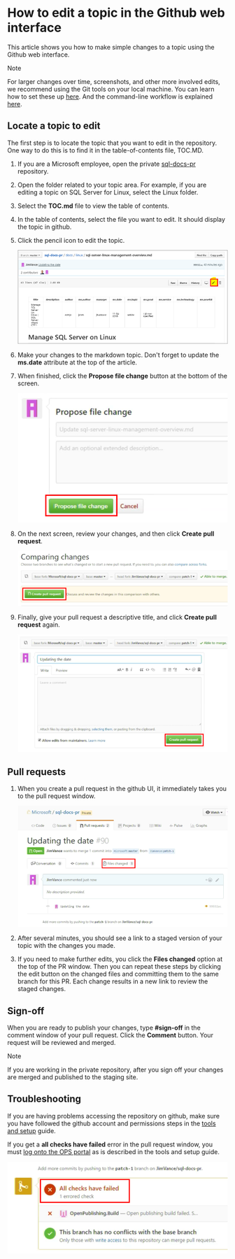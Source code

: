 # How to edit a topic in the Github web interface
This article shows you how to make simple changes to a topic using the Github web interface.

> [!NOTE]
> For larger changes over time, screenshots, and other more involved edits, we recommend using the 
> Git tools on your local machine. You can learn how to set these up [here](tools-and-setup.md). And 
> the command-line workflow is explained [here](git-commands-for-master.md).

## Locate a topic to edit

The first step is to locate the topic that you want to edit in the repository. One way to do this is to find it in the table-of-contents file, TOC.MD. 

1. If you are a Microsoft employee, open the private [sql-docs-pr](https://github.com/Microsoft/sql-docs-pr/tree/master/docs) repository.

2. Open the folder related to your topic area. For example, if you are editing a topic on SQL Server for Linux, select the Linux folder.

3. Select the **TOC.md** file to view the table of contents.

4. In the table of contents, select the file you want to edit. It should display the topic in github.

5. Click the pencil icon to edit the topic.

    ![Edit button](./media/github-pull-requests-in-the-web-interface/edit-github-topic.png)

6. Make your changes to the markdown topic. Don't forget to update the **ms.date** attribute at the top of the article.

7. When finished, click the **Propose file change** button at the bottom of the screen.

    ![Propose file change](./media/github-pull-requests-in-the-web-interface/propose-file-change.png)

8. On the next screen, review your changes, and then click **Create pull request**.

    ![Create pull request](./media/github-pull-requests-in-the-web-interface/compare-changes.png) 

9. Finally, give your pull request a descriptive title, and click **Create pull request** again.

    ![Create pull request](./media/github-pull-requests-in-the-web-interface/create-pull-request.png)

## Pull requests
1. When you create a pull request in the github UI, it immediately takes you to the pull request window. 

    ![Pull request window](./media/github-pull-requests-in-the-web-interface/pr-window.png)

2. After several minutes, you should see a link to a staged version of your topic with the changes you made. 

3. If you need to make further edits, you click the **Files changed** option at the top of the PR window. Then you can repeat these steps by clicking the edit button on the changed files and committing them to the same branch for this PR. Each change results in a new link to review the staged changes.

## Sign-off
When you are ready to publish your changes, type **#sign-off** in the comment window of your pull request. Click the **Comment** button. Your request will be reviewed and merged.

> [!NOTE]
> If you are working in the private repository, after you sign off your changes are merged and published to the staging site.

## Troubleshooting

If you are having problems accessing the repository on github, make sure you have followed the github account and permissions steps in the [tools and setup](tools-and-setup.md) guide.

If you get a **all checks have failed** error in the pull request window, you must [log onto the OPS portal](tools-and-setup.md#log-onto-the-ops-portal) as is described in the tools and setup guide.

![All checks have failed](./media/github-pull-requests-in-the-web-interface/all-checks-have-failed.png)
